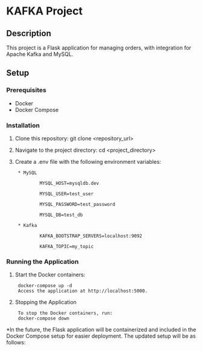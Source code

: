 # KAFKA Project

## Description

This project is a Flask application for managing orders, with integration for Apache Kafka and MySQL.

## Setup

### Prerequisites

- Docker
- Docker Compose

### Installation

1. Clone this repository:
    git clone <repository_url>

2. Navigate to the project directory:
    cd <project_directory>

3. Create a .env file with the following environment variables:

        * MySQL
        
                MYSQL_HOST=mysqldb.dev

                MYSQL_USER=test_user

                MYSQL_PASSWORD=test_password

                MYSQL_DB=test_db

        * Kafka

                KAFKA_BOOTSTRAP_SERVERS=localhost:9092

                KAFKA_TOPIC=my_topic

### Running the Application

1. Start the Docker containers:

        docker-compose up -d
        Access the application at http://localhost:5000.

2. Stopping the Application

        To stop the Docker containers, run:
        docker-compose down
        

*In the future, the Flask application will be containerized and included in the Docker Compose setup for easier deployment. The updated setup will be as follows: